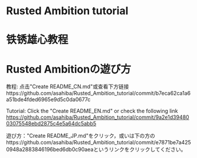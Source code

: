 # Rusted Ambition tutorial
# 铁锈雄心教程
# Rusted Ambitionの遊び方
教程: 点击"Create README_CN.md"或查看下方链接https://github.com/asahiba/Rusted_Ambition_tutorial/commit/b7eca62ca1a6a51bde4fded6965e9d5c0da0677c

Tutorial: Click the "Create README_EN.md" or check the following link https://github.com/asahiba/Rusted_Ambition_tutorial/commit/9a2e1d3948003075548ebd2875c4e5a64dc5abb5

遊び方："Create README_JP.md"をクリック，或いは下の方のhttps://github.com/asahiba/Rusted_Ambition_tutorial/commit/e7871be7a4250948a2883846196bed6db0c90aeaというリンクをクリックしてください。
